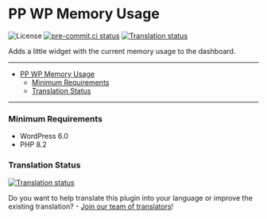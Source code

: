 # PP WP Memory Usage<a name="pp-wp-memory-usage"></a>

![License](https://img.shields.io/badge/license-GPLv3-green "License")
[![pre-commit.ci status](https://results.pre-commit.ci/badge/github/ppfeufer/pp-wp-memory-usage/master.svg)](https://results.pre-commit.ci/latest/github/ppfeufer/pp-wp-memory-usage/master)
[![Translation status](https://weblate.ppfeufer.de/widget/wordpress-plugins/pp-wp-memory-usage/svg-badge.svg)](https://weblate.ppfeufer.de/engage/wordpress-plugins/)

Adds a little widget with the current memory usage to the dashboard.

______________________________________________________________________

<!-- mdformat-toc start --slug=github --maxlevel=6 --minlevel=1 -->

- [PP WP Memory Usage](#pp-wp-memory-usage)
  - [Minimum Requirements](#minimum-requirements)
  - [Translation Status](#translation-status)

<!-- mdformat-toc end -->

______________________________________________________________________

### Minimum Requirements<a name="minimum-requirements"></a>

- WordPress 6.0
- PHP 8.2

### Translation Status<a name="translation-status"></a>

[![Translation status](https://weblate.ppfeufer.de/widget/wordpress-plugins/pp-wp-memory-usage/multi-auto.svg)](https://weblate.ppfeufer.de/engage/wordpress-plugins/)

Do you want to help translate this plugin into your language or improve the existing
translation? - [Join our team of translators][weblate engage]!

<!-- Links -->

[weblate engage]: https://weblate.ppfeufer.de/engage/wordpress-plugins/ "Weblate Translations"
